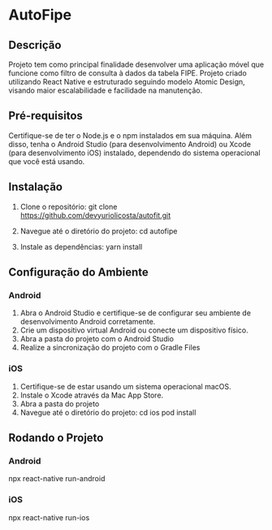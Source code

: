 # AutoFipe

## Descrição

Projeto tem como principal finalidade desenvolver uma aplicação móvel que funcione como filtro de consulta à dados da tabela FIPE. Projeto criado utilizando React Native e estruturado seguindo modelo Atomic Design, visando maior escalabilidade e facilidade na manutenção.

## Pré-requisitos

Certifique-se de ter o Node.js e o npm instalados em sua máquina. Além disso, tenha o Android Studio (para desenvolvimento Android) ou Xcode (para desenvolvimento iOS) instalado, dependendo do sistema operacional que você está usando.

## Instalação

1. Clone o repositório:
    git clone https://github.com/devyuriolicosta/autofit.git

2. Navegue até o diretório do projeto:
    cd autofipe

3. Instale as dependências:
   yarn install

## Configuração do Ambiente

### Android
1. Abra o Android Studio e certifique-se de configurar seu ambiente de desenvolvimento Android corretamente.
2. Crie um dispositivo virtual Android ou conecte um dispositivo físico.
3. Abra a pasta do projeto com o Android Studio
4. Realize a sincronização do projeto com o Gradle Files

### iOS
1. Certifique-se de estar usando um sistema operacional macOS.
2. Instale o Xcode através da Mac App Store.
3. Abra a pasta do projeto
4. Navegue até o diretório do projeto:
   cd ios
   pod install

## Rodando o Projeto

### Android
npx react-native run-android

### iOS
npx react-native run-ios
